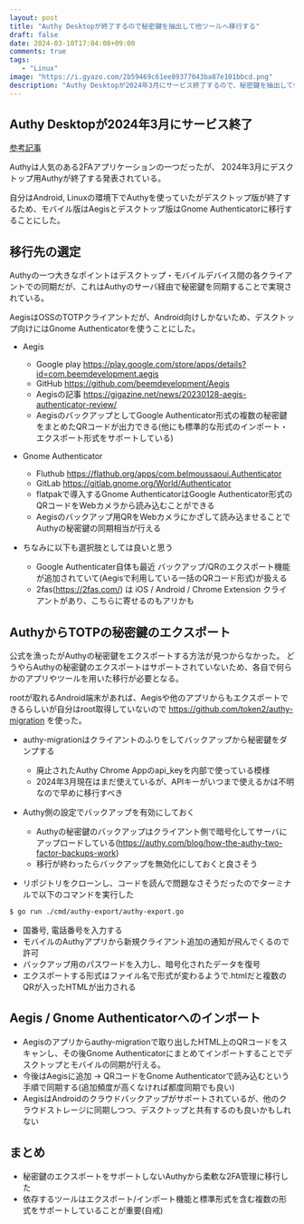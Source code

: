 ```yaml
---
layout: post
title: "Authy Desktopが終了するので秘密鍵を抽出して他ツールへ移行する"
draft: false
date: 2024-03-10T17:04:08+09:00
comments: true
tags: 
   - "Linux"
image: "https://i.gyazo.com/2b59469c61ee89377043ba87e101bbcd.png"
description: "Authy Desktopが2024年3月にサービス終了するので、秘密鍵を抽出して他ツールへ移行することにした"
---
```


## Authy Desktopが2024年3月にサービス終了

[参考記事](https://iototsecnews.jp/2024/01/08/twilio-will-ditch-its-authy-desktop-2fa-app-in-august-goes-mobile-only/)

Authyは人気のある2FAアプリケーションの一つだったが、 2024年3月にデスクトップ用Authyが終了する発表されている。

自分はAndroid, Linuxの環境下でAuthyを使っていたがデスクトップ版が終了するため、モバイル版はAegisとデスクトップ版はGnome Authenticatorに移行することにした。

## 移行先の選定

Authyの一つ大きなポイントはデスクトップ・モバイルデバイス間の各クライアントでの同期だが、これはAuthyのサーバ経由で秘密鍵を同期することで実現されている。 

AegisはOSSのTOTPクライアントだが、Android向けしかないため、デスクトップ向けにはGnome Authenticatorを使うことにした。

- Aegis
  - Google play https://play.google.com/store/apps/details?id=com.beemdevelopment.aegis
  - GitHub https://github.com/beemdevelopment/Aegis
  - Aegisの記事 https://gigazine.net/news/20230128-aegis-authenticator-review/
  - AegisのバックアップとしてGoogle Authenticator形式の複数の秘密鍵をまとめたQRコードが出力できる(他にも標準的な形式のインポート・エクスポート形式をサポートしている)

- Gnome Authenticator
  - Fluthub https://flathub.org/apps/com.belmoussaoui.Authenticator
  - GitLab https://gitlab.gnome.org/World/Authenticator
  - flatpakで導入するGnome AuthenticatorはGoogle Authenticator形式のQRコードをWebカメラから読み込むことができる
  - Aegisのバックアップ用QRをWebカメラにかざして読み込ませることでAuthyの秘密鍵の同期相当が行える

- ちなみに以下も選択肢としては良いと思う
  - Google Authenticater自体も最近 バックアップ/QRのエクスポート機能が追加されていて(Aegisで利用している一括のQRコード形式)が扱える
  - 2fas(https://2fas.com/) は iOS / Android / Chrome Extension クライアントがあり、こちらに寄せるのもアリかも

## AuthyからTOTPの秘密鍵のエクスポート

公式を漁ったがAuthyの秘密鍵をエクスポートする方法が見つからなかった。
どうやらAuthyの秘密鍵のエクスポートはサポートされていないため、各自で何らかのアプリやツールを用いた移行が必要となる。

rootが取れるAndroid端末があれば、Aegisや他のアプリからもエクスポートできるらしいが自分はroot取得していないので https://github.com/token2/authy-migration を使った。

- authy-migrationはクライアントのふりをしてバックアップから秘密鍵をダンプする
  - 廃止されたAuthy Chrome Appのapi_keyを内部で使っている模様
  - 2024年3月現在はまだ使えているが、APIキーがいつまで使えるかは不明なので早めに移行すべき

- Authy側の設定でバックアップを有効にしておく
  - Authyの秘密鍵のバックアップはクライアント側で暗号化してサーバにアップロードしている(https://authy.com/blog/how-the-authy-two-factor-backups-work)
  - 移行が終わったらバックアップを無効化にしておくと良さそう


- リポジトリをクローンし、コードを読んで問題なさそうだったのでターミナルで以下のコマンドを実行した

```sh
$ go run ./cmd/authy-export/authy-export.go
```

- 国番号, 電話番号を入力する
- モバイルのAuthyアプリから新規クライアント追加の通知が飛んでくるので許可
- バックアップ用のパスワードを入力し、暗号化されたデータを復号
- エクスポートする形式はファイル名で形式が変わるようで.htmlだと複数のQRが入ったHTMLが出力される


## Aegis / Gnome Authenticatorへのインポート

- Aegisのアプリからauthy-migrationで取り出したHTML上のQRコードをスキャンし、その後Gnome Authenticatorにまとめてインポートすることでデスクトップとモバイルの同期が行える。
- 今後はAegisに追加 → QRコードをGnome Authenticatorで読み込むという手順で同期する(追加頻度が高くなければ都度同期でも良い)
- AegisはAndroidのクラウドバックアップがサポートされているが、他のクラウドストレージに同期しつつ、デスクトップと共有するのも良いかもしれない

## まとめ

- 秘密鍵のエクスポートをサポートしないAuthyから柔軟な2FA管理に移行した
- 依存するツールはエクスポート/インポート機能と標準形式を含む複数の形式をサポートしていることが重要(自戒)
